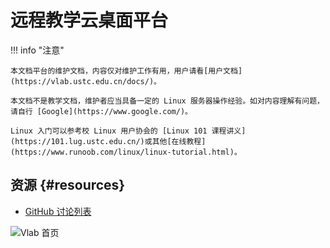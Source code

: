 # 远程教学云桌面平台

!!! info "注意"

    本文档平台的维护文档，内容仅对维护工作有用，用户请看[用户文档](https://vlab.ustc.edu.cn/docs/)。

    本文档不是教学文档，维护者应当具备一定的 Linux 服务器操作经验。如对内容理解有问题，请自行 [Google](https://www.google.com/)。

    Linux 入门可以参考校 Linux 用户协会的 [Linux 101 课程讲义](https://101.lug.ustc.edu.cn/)或其他[在线教程](https://www.runoob.com/linux/linux-tutorial.html)。

## 资源 {#resources}

- [<i class="fab fa-github"></i> GitHub 讨论列表](https://github.com/USTC-vlab/discussions/issues)

![Vlab 首页](https://vlab.ustc.edu.cn/docs/images/home.png)
